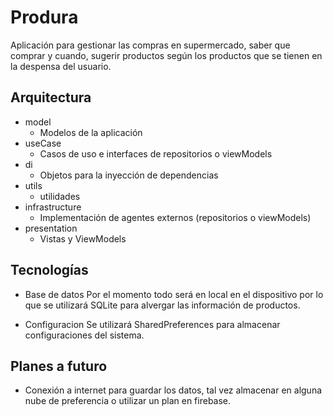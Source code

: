 
# Produra

Aplicación para gestionar las compras en supermercado, saber que comprar y cuando, sugerir productos según los productos que se tienen en la despensa del usuario.

## Arquitectura

- model
  - Modelos de la aplicación
- useCase
  - Casos de uso e interfaces de repositorios o viewModels
- di
  - Objetos para la inyección de dependencias
- utils
  - utilidades
- infrastructure
  - Implementación de agentes externos (repositorios o viewModels)
- presentation
  - Vistas y ViewModels

## Tecnologías

- Base de datos
Por el momento todo será en local en el dispositivo por lo que se utilizará SQLite para alvergar las información de productos.

- Configuracion
Se utilizará SharedPreferences para almacenar configuraciones del sistema.

## Planes a futuro

- Conexión a internet para guardar los datos, tal vez almacenar en alguna nube de preferencia o utilizar un plan en firebase.